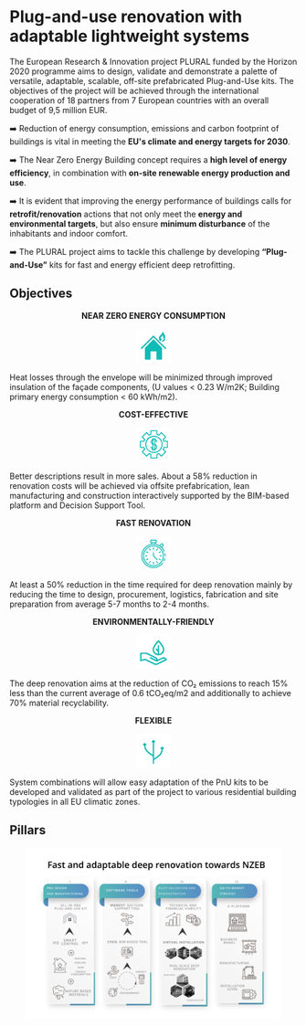 # Plug-and-use renovation with adaptable lightweight systems

The European Research & Innovation project PLURAL funded by the Horizon 2020 programme aims to design, validate and demonstrate a palette of versatile, adaptable, scalable, off-site prefabricated Plug-and-Use kits. The objectives of the project will be achieved through the international cooperation of 18 partners from 7 European countries with an overall budget of 9,5 million EUR.

:arrow_right: Reduction of energy consumption, emissions and carbon footprint of buildings is vital in meeting the **EU's climate and energy targets for 2030**.

:arrow_right: The Near Zero Energy Building concept requires a **high level of energy efficiency**, in combination with **on-site renewable energy production and use**.

:arrow_right: It is evident that improving the energy performance of buildings calls for **retrofit/renovation** actions that not only meet the **energy and environmental targets**, but also ensure **minimum disturbance** of the inhabitants and indoor comfort.

:arrow_right: The PLURAL project aims to tackle this challenge by developing **“Plug-and-Use”** kits for fast and energy efficient deep retrofitting.

## Objectives 

<!-- The PLURAL project aims to design, validate and demonstrate a palette of versatile, adaptable, scalable, off-site prefabricated plug-and-play kits that account for user needs, thus named “Plug-and-Use” (P-n-U) kits”. -->

<p align="center"><b>NEAR ZERO ENERGY CONSUMPTION</b></p>

<p align="center">
<img src="./img/obj_near_zero_energy_consumption.png" width="60" alt="Near Zero Energy Consumption"/>
</p>

Heat losses through the envelope will be minimized through improved insulation of the façade components, (U values < 0.23 W/m2K; Building primary energy consumption < 60 kWh/m2).


<p align="center"><b>COST-EFFECTIVE</b></p>

<p align="center">
<img src="./img/obj_cost_effective.png" width="60" alt="Cost-effective"/>
</p>

Better descriptions result in more sales. About a 58% reduction in renovation costs will be achieved via offsite prefabrication, lean manufacturing and construction interactively supported by the BIM-based platform and Decision Support Tool.


<p align="center"><b>FAST RENOVATION</b></p>

<p align="center">
<img src="./img/obj_fast_renovation.png" width="60" alt="Fast renovation"/>
</p>

At least a 50% reduction in the time required for deep renovation mainly by reducing the time to design, procurement, logistics, fabrication and site preparation from average 5-7 months to 2-4 months.


<p align="center"><b>ENVIRONMENTALLY-FRIENDLY</b></p>

<p align="center">
<img src="./img/obj_environmentally_friendly.png" width="60" alt="Environmentally-friendly"/>
</p>

The deep renovation aims at the reduction of CO₂ emissions to reach 15% less than the current average of 0.6 tCO₂eq/m2 and additionally to achieve 70% material recyclability.


<p align="center"><b>FLEXIBLE</b></p>
<p align="center">
<img src="./img/obj_flexible.png" width="60" alt="Flexible"/>
</p>

System combinations will allow easy adaptation of the PnU kits to be developed and validated as part of the project to various residential building typologies in all EU climatic zones.

## Pillars

<p align="center">
<img src="./img/plural_pillars.png" width="450" alt="PLURAL pillars"/>
</p>
